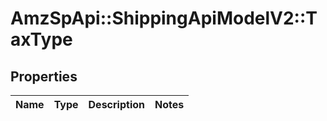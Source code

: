 # AmzSpApi::ShippingApiModelV2::TaxType

## Properties
Name | Type | Description | Notes
------------ | ------------- | ------------- | -------------

